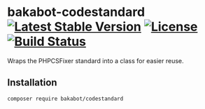 # bakabot-codestandard [![Latest Stable Version](https://poser.pugx.org/bakabot/codestandard/v)](//packagist.org/packages/bakabot/codestandard) [![License](https://poser.pugx.org/bakabot/codestandard/license)](//packagist.org/packages/bakabot/codestandard) [![Build Status](https://travis-ci.com/bakabot-php/codestandard.svg?branch=main)](https://travis-ci.com/bakabot-php/codestandard)
Wraps the PHPCSFixer standard into a class for easier reuse.

## Installation
`composer require bakabot/codestandard`
